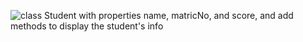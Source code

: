 ![class Student with properties name, matricNo, and score, and add methods to display the student's info](https://github.com/user-attachments/assets/edc7dc3c-3951-43a9-98c9-d53df95af65e)
